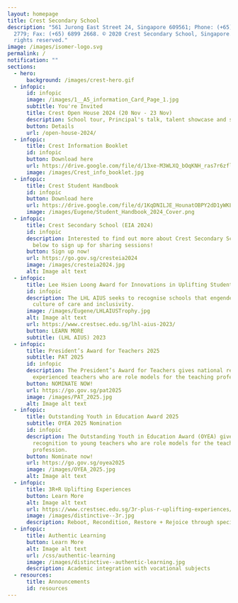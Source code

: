 ```yaml
---
layout: homepage
title: Crest Secondary School
description: "561 Jurong East Street 24, Singapore 609561; Phone: (+65) 6899
  2779; Fax: (+65) 6899 2668. © 2020 Crest Secondary School, Singapore. All
  rights reserved."
image: /images/isomer-logo.svg
permalink: /
notification: ""
sections:
  - hero:
      background: /images/crest-hero.gif
  - infopic:
      id: infopic
      image: /images/1__A5_information_Card_Page_1.jpg
      subtitle: You're Invited
      title: Crest Open House 2024 (20 Nov - 23 Nov)
      description: School tour, Principal's talk, talent showcase and so much more...
      button: Details
      url: /open-house-2024/
  - infopic:
      title: Crest Information Booklet
      id: infopic
      button: Download here
      url: https://drive.google.com/file/d/13xe-M3WLXQ_bOqKNH_ras7r6zflX06-Y/view
      image: /images/Crest_info_booklet.jpg
  - infopic:
      title: Crest Student Handbook
      id: infopic
      button: Download here
      url: https://drive.google.com/file/d/1KqDNILJE_HounatOBPY2dD1yWKLEcB2v/view?usp=drive_link
      image: /images/Eugene/Student_Handbook_2024_Cover.png
  - infopic:
      title: Crest Secondary School (EIA 2024)
      id: infopic
      description: Interested to find out more about Crest Secondary School? Click
        below to sign up for sharing sessions!
      button: Sign up now!
      url: https://go.gov.sg/cresteia2024
      image: /images/cresteia2024.jpg
      alt: Image alt text
  - infopic:
      title: Lee Hsien Loong Award for Innovations in Uplifting Students
      id: infopic
      description: The LHL AIUS seeks to recognise schools that engender a strong
        culture of care and inclusivity.
      image: /images/Eugene/LHLAIUSTrophy.jpg
      alt: Image alt text
      url: https://www.crestsec.edu.sg/lhl-aius-2023/
      button: LEARN MORE
      subtitle: (LHL AIUS) 2023
  - infopic:
      title: President’s Award for Teachers 2025
      subtitle: PAT 2025
      id: infopic
      description: The President’s Award for Teachers gives national recognition to
        experienced teachers who are role models for the teaching profession.
      button: NOMINATE NOW!
      url: https://go.gov.sg/pat2025
      image: /images/PAT_2025.jpg
      alt: Image alt text
  - infopic:
      title: Outstanding Youth in Education Award 2025
      subtitle: OYEA 2025 Nomination
      id: infopic
      description: The Outstanding Youth in Education Award (OYEA) gives national
        recognition to young teachers who are role models for the teaching
        profession.
      button: Nominate now!
      url: https://go.gov.sg/oyea2025
      image: /images/OYEA_2025.jpg
      alt: Image alt text
  - infopic:
      title: 3R+R Uplifting Experiences
      button: Learn More
      alt: Image alt text
      url: https://www.crestsec.edu.sg/3r-plus-r-uplifting-experiences/
      image: /images/distinctive--3r.jpg
      description: Reboot, Recondition, Restore + Rejoice through special programmes
  - infopic:
      title: Authentic Learning
      button: Learn More
      alt: Image alt text
      url: /css/authentic-learning
      image: /images/distinctive--authentic-learning.jpg
      description: Academic integration with vocational subjects
  - resources:
      title: Announcements
      id: resources
---
```

